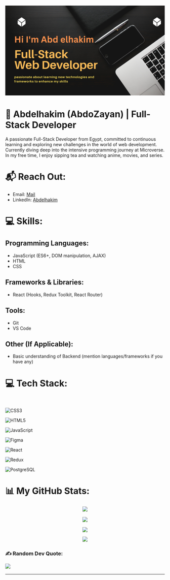 <p> <img src="./profileREADME.png" alt="abdozayan"> </p>

# 👋 Abdelhakim (AbdoZayan) | Full-Stack Developer

A passionate Full-Stack Developer from Egypt, committed to continuous learning and exploring new challenges in the world of web development. Currently diving deep into the intensive programming journey at Microverse. In my free time, I enjoy sipping tea and watching anime, movies, and series.

# 📬 Reach Out:

- Email: [Mail](mailto:abdozayan12@gmail.com)
- LinkedIn: [Abdelhakim](https://www.linkedin.com/in/abdozayan/)

# 💻 Skills:

## Programming Languages:
- JavaScript (ES6+, DOM manipulation, AJAX)
- HTML
- CSS

## Frameworks & Libraries:
- React (Hooks, Redux Toolkit, React Router)

## Tools:
- Git
- VS Code

## Other (If Applicable):
- Basic understanding of Backend (mention languages/frameworks if you have any)

# 💻 Tech Stack:

<p align="center">

  

![CSS3](https://img.shields.io/badge/css3-%231572B6.svg?style=flat-square&logo=css3&logoColor=white) 

![HTML5](https://img.shields.io/badge/html5-%23E34F26.svg?style=flat-square&logo=html5&logoColor=white) 

![JavaScript](https://img.shields.io/badge/javascript-%23323330.svg?style=flat-square&logo=javascript&logoColor=%23F7DF1E) 

![Figma](https://img.shields.io/badge/figma-%23F24E1E.svg?style=flat-square&logo=figma&logoColor=white) 

![React](https://img.shields.io/badge/react-%2320232a.svg?style=flat-square&logo=react&logoColor=%2361DAFB)

![Redux](https://img.shields.io/badge/redux-%23593d88.svg?style=flat-square&logo=redux&logoColor=white)  

![PostgreSQL](https://img.shields.io/badge/postgresql-%23316192.svg?style=flat-square&logo=postgresql&logoColor=white)



</p>

# 📊 My GitHub Stats:
<div align="center">
    <p>
        <a href="">
            <img align="center" src="https://github-readme-stats.vercel.app/api?username=abdozayan12&theme=radical&hide_border=false&include_all_commits=true&count_private=true&show_icons=true&custom_title=My%20GitHub%20Stats"/>
        </a>
    </p>
    <p>
        <a href="">
            <img align="center" src="https://github-readme-stats-sigma-five.vercel.app/api/top-langs/?username=abdozayan12&theme=react&line_height=40&hide=css"/>
        </a>
    </p>
    <p>
        <a href="">
            <img align="center" src="https://github-readme-streak-stats.herokuapp.com?user=abdozayan12&theme=radical&hide_border=false"/>
        </a>
    </p>
    <p align="center">
        <img src="https://github-profile-summary-cards.vercel.app/api/cards/profile-details?username=abdozayan12&theme=radical" />
    </p>
</div>

### ✍️ Random Dev Quote:

![](https://quotes-github-readme.vercel.app/api?type=horizontal&theme=dark)

---
